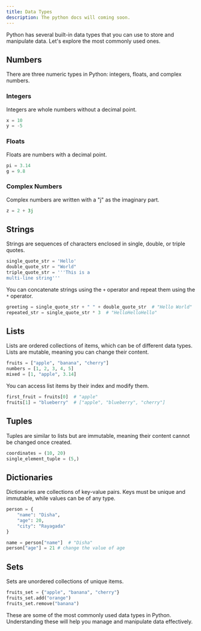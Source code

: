 ```yaml
---
title: Data Types
description: The python docs will coming soon.
---
```


Python has several built-in data types that you can use to store and manipulate data. Let's explore the most commonly used ones.

## Numbers

There are three numeric types in Python: integers, floats, and complex numbers.

### Integers

Integers are whole numbers without a decimal point.

```python
x = 10
y = -5
```

### Floats

Floats are numbers with a decimal point.

```python
pi = 3.14
g = 9.8
```

### Complex Numbers

Complex numbers are written with a "j" as the imaginary part.

```python
z = 2 + 3j
```

## Strings

Strings are sequences of characters enclosed in single, double, or triple quotes.

```python
single_quote_str = 'Hello'
double_quote_str = "World"
triple_quote_str = '''This is a 
multi-line string'''
```

You can concatenate strings using the `+` operator and repeat them using the `*` operator.

```python
greeting = single_quote_str + " " + double_quote_str  # "Hello World"
repeated_str = single_quote_str * 3  # "HelloHelloHello"
```

## Lists

Lists are ordered collections of items, which can be of different data types. Lists are mutable, meaning you can change their content.

```python
fruits = ["apple", "banana", "cherry"]
numbers = [1, 2, 3, 4, 5]
mixed = [1, "apple", 3.14]
```

You can access list items by their index and modify them.

```python
first_fruit = fruits[0]  # "apple"
fruits[1] = "blueberry"  # ["apple", "blueberry", "cherry"]
```

## Tuples

Tuples are similar to lists but are immutable, meaning their content cannot be changed once created.

```python
coordinates = (10, 20)
single_element_tuple = (5,)
```

## Dictionaries

Dictionaries are collections of key-value pairs. Keys must be unique and immutable, while values can be of any type.

```python
person = {
    "name": "Disha",
    "age": 20,
    "city": "Rayagada"
}

name = person["name"]  # "Disha"
person["age"] = 21 # change the value of age
```

## Sets

Sets are unordered collections of unique items.

```python
fruits_set = {"apple", "banana", "cherry"}
fruits_set.add("orange")
fruits_set.remove("banana")
```

These are some of the most commonly used data types in Python. Understanding these will help you manage and manipulate data effectively.
